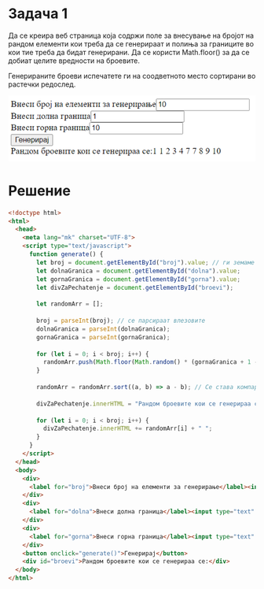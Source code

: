 # Задача 1

Да се креира веб страница која содржи поле за внесување на бројот на рандом елементи кои треба да се генерираат и полиња за границите во кои тие треба да бидат генерирани.
Да се користи Math.floor() за да се добиат целите вредности на броевите.

Генерираните броеви испечатете ги на соодветното место сортирани во растечки редослед.

![image](img/screen1.png)

# Решение

```html
<!doctype html>
<html>
  <head>
    <meta lang="mk" charset="UTF-8">
    <script type="text/javascript">
      function generate() {
        let broj = document.getElementById("broj").value; // ги земаме вредностите од полињата
        let dolnaGranica = document.getElementById("dolna").value;
        let gornaGranica = document.getElementById("gorna").value;
        let divZaPechatenje = document.getElementById("broevi");

        let randomArr = [];

        broj = parseInt(broj); // се парсираат влезовите
        dolnaGranica = parseInt(dolnaGranica);
        gornaGranica = parseInt(gornaGranica);

        for (let i = 0; i < broj; i++) {
          randomArr.push(Math.floor(Math.random() * (gornaGranica + 1 - dolnaGranica) + dolnaGranica)); // се додаваат елементи на низата со функцијата push();
        }

        randomArr = randomArr.sort((a, b) => a - b); // Се става компаратор израз во функцијата за се сортира според integer вредноста, а не според ASCII

        divZaPechatenje.innerHTML = "Рандом броевите кои се генерираа се:"

        for (let i = 0; i < broj; i++) {
          divZaPechatenje.innerHTML += randomArr[i] + " ";
        }
      }
    </script>
  </head>
  <body>
    <div>
      <label for="broj">Внеси број на елементи за генерирање</label><input type="text" id="broj">
    </div>
    <div>
      <label for="dolna">Внеси долна граница</label><input type="text" id="dolna">
    </div>
    <div>
      <label for="gorna">Внеси горна граница</label><input type="text" id="gorna">
    </div>
    <button onclick="generate()">Генерирај</button>
    <div id="broevi">Рандом броевите кои се генерираа се:</div>
  </body>
</html>


```